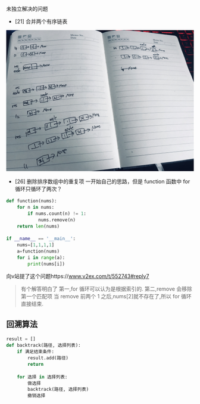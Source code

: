未独立解决的问题

- [21] 合并两个有序链表

![](https://github.com/w940853815/my_img/blob/master/img/21mergeTwoLists.jpg)

- [26] 删除排序数组中的重复项
一开始自己的思路，但是 function 函数中 for 循环只循环了两次？
```python
def function(nums):
    for n in nums:
        if nums.count(n) != 1:
            nums.remove(n)
    return len(nums)

if __name__ == '__main__':
    nums=[1,1,1,1]
    a=function(nums)
    for i in range(a):
        print(nums[i])
```
向v站提了这个问题https://www.v2ex.com/t/552743#reply7

> 有个解答明白了
> 第一,for 循环可以认为是根据索引的.
> 第二,remove 会移除第一个匹配项
> 当 remove 前两个 1 之后,nums[2]就不存在了,所以 for 循环直接结束.
  
## 回溯算法
```python
result = []
def backtrack(路径, 选择列表):
    if 满足结束条件:
        result.add(路径)
        return
    
    for 选择 in 选择列表:
        做选择
        backtrack(路径, 选择列表)
        撤销选择
```